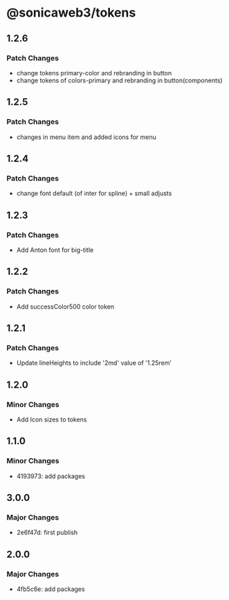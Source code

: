 # @sonicaweb3/tokens

## 1.2.6

### Patch Changes

- change tokens primary-color and rebranding in button
- change tokens of colors-primary and rebranding in button(components)

## 1.2.5

### Patch Changes

- changes in menu item and added icons for menu

## 1.2.4

### Patch Changes

- change font default (of inter for spline) + small adjusts

## 1.2.3

### Patch Changes

- Add Anton font for big-title

## 1.2.2

### Patch Changes

- Add successColor500 color token

## 1.2.1

### Patch Changes

- Update lineHeights to include '2md' value of '1.25rem'

## 1.2.0

### Minor Changes

- Add Icon sizes to tokens

## 1.1.0

### Minor Changes

- 4193973: add packages

## 3.0.0

### Major Changes

- 2e6f47d: first publish

## 2.0.0

### Major Changes

- 4fb5c6e: add packages
